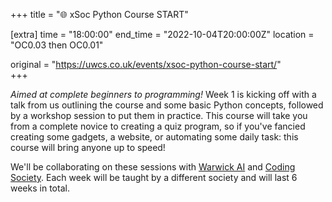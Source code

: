 +++
title = "🌐 xSoc Python Course START"

[extra]
time = "18:00:00"
end_time = "2022-10-04T20:00:00Z"
location = "OC0.03 then OC0.01"

original = "https://uwcs.co.uk/events/xsoc-python-course-start/"    
+++

*Aimed at complete beginners to programming!*  Week 1 is kicking off with a talk from us outlining the course and some basic Python concepts, followed by a workshop session to put them in practice. This course will take you from a complete novice to creating a quiz program, so if you've fancied creating some gadgets, a website, or automating some daily task: this course will bring anyone up to speed!

We'll be collaborating on these sessions with [Warwick AI](https://warwick.ai/) and [Coding Society](https://www.warwickcodingsociety.com/). Each week will be taught by a different society and will last 6 weeks in total.
